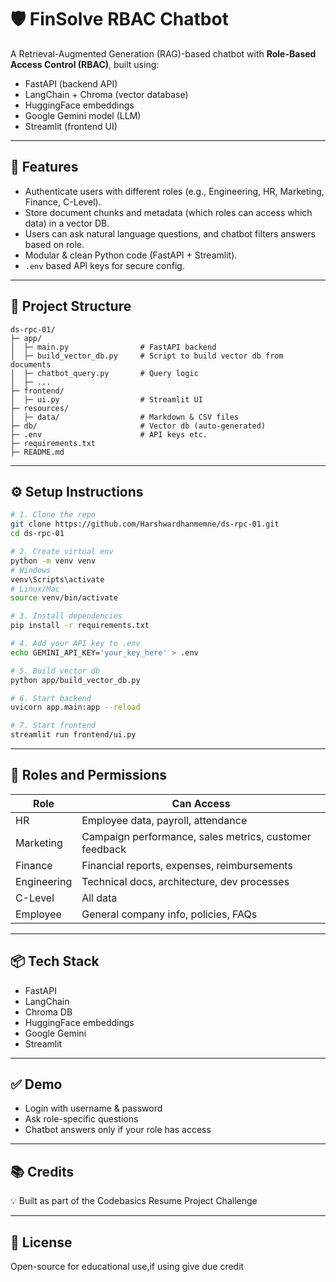 # 🛡️ FinSolve RBAC Chatbot

A Retrieval-Augmented Generation (RAG)-based chatbot with **Role-Based Access Control (RBAC)**, built using:

* FastAPI (backend API)
* LangChain + Chroma (vector database)
* HuggingFace embeddings
* Google Gemini model (LLM)
* Streamlit (frontend UI)

---

## 📌 **Features**

* Authenticate users with different roles (e.g., Engineering, HR, Marketing, Finance, C-Level).
* Store document chunks and metadata (which roles can access which data) in a vector DB.
* Users can ask natural language questions, and chatbot filters answers based on role.
* Modular & clean Python code (FastAPI + Streamlit).
* `.env` based API keys for secure config.

---

## 🧩 **Project Structure**

```
ds-rpc-01/
├─ app/
│  ├─ main.py                # FastAPI backend
│  ├─ build_vector_db.py     # Script to build vector db from documents
│  ├─ chatbot_query.py       # Query logic
│  ├─ ...
├─ frontend/
│  ├─ ui.py                  # Streamlit UI
├─ resources/
│  ├─ data/                  # Markdown & CSV files
├─ db/                       # Vector db (auto-generated)
├─ .env                      # API keys etc.
├─ requirements.txt
├─ README.md
```

---

## ⚙️ **Setup Instructions**

```bash
# 1. Clone the repo
git clone https://github.com/Harshwardhanmemne/ds-rpc-01.git
cd ds-rpc-01

# 2. Create virtual env
python -m venv venv
# Windows
venv\Scripts\activate
# Linux/Mac
source venv/bin/activate

# 3. Install dependencies
pip install -r requirements.txt

# 4. Add your API key to .env
echo GEMINI_API_KEY='your_key_here' > .env

# 5. Build vector db
python app/build_vector_db.py

# 6. Start backend
uvicorn app.main:app --reload

# 7. Start frontend
streamlit run frontend/ui.py
```

---

## 🔐 **Roles and Permissions**

| Role        | Can Access                                             |
| ----------- | ------------------------------------------------------ |
| HR          | Employee data, payroll, attendance                     |
| Marketing   | Campaign performance, sales metrics, customer feedback |
| Finance     | Financial reports, expenses, reimbursements            |
| Engineering | Technical docs, architecture, dev processes            |
| C-Level     | All data                                               |
| Employee    | General company info, policies, FAQs                   |

---

## 📦 **Tech Stack**

* FastAPI
* LangChain
* Chroma DB
* HuggingFace embeddings
* Google Gemini
* Streamlit

---

## ✅ **Demo**

* Login with username & password
* Ask role-specific questions
* Chatbot answers only if your role has access

---

## 📚 **Credits**

💡 Built as part of the Codebasics Resume Project Challenge

---

## 📜 **License**

Open-source for educational use,if using give due credit
